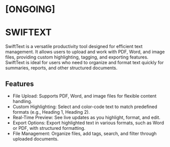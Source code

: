 # [ONGOING]

# SWIFTEXT

SwiftText is a versatile productivity tool designed for efficient text management. It allows users to upload and work with PDF, Word, and image files, providing custom highlighting, tagging, and exporting features. SwiftText is ideal for users who need to organize and format text quickly for summaries, reports, and other structured documents.

## Features
- File Upload: Supports PDF, Word, and image files for flexible content handling.
- Custom Highlighting: Select and color-code text to match predefined formats (e.g., Heading 1, Heading 2).
- Real-Time Preview: See live updates as you highlight, format, and edit.
- Export Options: Export highlighted text in various formats, such as Word or PDF, with structured formatting.
- File Management: Organize files, add tags, search, and filter through uploaded documents.
